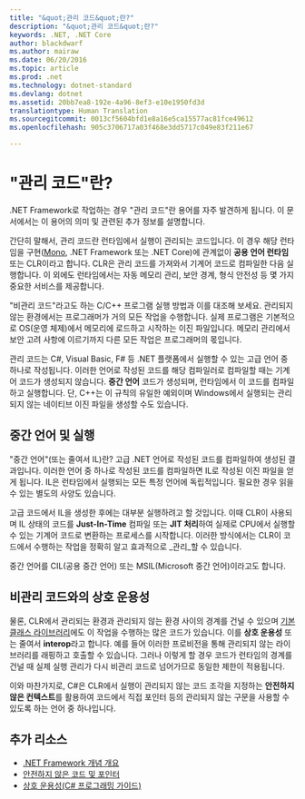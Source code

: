 ```yaml
---
title: "&quot;관리 코드&quot;란?"
description: "&quot;관리 코드&quot;란?"
keywords: .NET, .NET Core
author: blackdwarf
ms.author: mairaw
ms.date: 06/20/2016
ms.topic: article
ms.prod: .net
ms.technology: dotnet-standard
ms.devlang: dotnet
ms.assetid: 20bb7ea8-192e-4a96-8ef3-e10e1950fd3d
translationtype: Human Translation
ms.sourcegitcommit: 0013cf5604bfd1e8a16e5ca15577ac81fce49612
ms.openlocfilehash: 905c3706717a03f468e3dd5717c049e83f211e67

---
```


# <a name="what-is-managed-code"></a>"관리 코드"란?

.NET Framework로 작업하는 경우 "관리 코드"란 용어를 자주 발견하게 됩니다. 이 문서에서는 이 용어의 의미 및 관련된 추가 정보를 설명합니다.

간단히 말해서, 관리 코드란 런타임에서 실행이 관리되는 코드입니다. 이 경우 해당 런타임을 구현([Mono](http://www.mono-project.com/), .NET Framework 또는 .NET Core)에 관계없이 **공용 언어 런타임** 또는 CLR이라고 합니다. CLR은 관리 코드를 가져와서 기계어 코드로 컴파일한 다음 실행합니다. 이 외에도 런타임에서는 자동 메모리 관리, 보안 경계, 형식 안전성 등 몇 가지 중요한 서비스를 제공합니다.

"비관리 코드"라고도 하는 C/C++ 프로그램 실행 방법과 이를 대조해 보세요. 관리되지 않는 환경에서는 프로그래머가 거의 모든 작업을 수행합니다. 실제 프로그램은 기본적으로 OS(운영 체제)에서 메모리에 로드하고 시작하는 이진 파일입니다. 메모리 관리에서 보안 고려 사항에 이르기까지 다른 모든 작업은 프로그래머의 몫입니다.

관리 코드는 C#, Visual Basic, F# 등 .NET 플랫폼에서 실행할 수 있는 고급 언어 중 하나로 작성됩니다. 이러한 언어로 작성된 코드를 해당 컴파일러로 컴파일할 때는 기계어 코드가 생성되지 않습니다. **중간 언어** 코드가 생성되며, 런타임에서 이 코드를 컴파일하고 실행합니다. 단, C++는 이 규칙의 유일한 예외이며 Windows에서 실행되는 관리되지 않는 네이티브 이진 파일을 생성할 수도 있습니다.

## <a name="intermediate-language-execution"></a>중간 언어 및 실행

"중간 언어"(또는 줄여서 IL)란? 고급 .NET 언어로 작성된 코드를 컴파일하여 생성된 결과입니다. 이러한 언어 중 하나로 작성된 코드를 컴파일하면 IL로 작성된 이진 파일을 얻게 됩니다. IL은 런타임에서 실행되는 모든 특정 언어에 독립적입니다. 필요한 경우 읽을 수 있는 별도의 사양도 있습니다.

고급 코드에서 IL을 생성한 후에는 대부분 실행하려고 할 것입니다. 이때 CLR이 사용되며 IL 상태의 코드를 **Just-In-Time** 컴파일 또는 **JIT 처리**하여 실제로 CPU에서 실행할 수 있는 기계어 코드로 변환하는 프로세스를 시작합니다. 이러한 방식에서는 CLR이 코드에서 수행하는 작업을 정확히 알고 효과적으로 _관리_할 수 있습니다.

중간 언어를 CIL(공용 중간 언어) 또는 MSIL(Microsoft 중간 언어)이라고도 합니다.

## <a name="unmanaged-code-interoperability"></a>비관리 코드와의 상호 운용성

물론, CLR에서 관리되는 환경과 관리되지 않는 환경 사이의 경계를 건널 수 있으며 [기본 클래스 라이브러리](framework-libraries.md)에도 이 작업을 수행하는 많은 코드가 있습니다. 이를 **상호 운용성** 또는 줄여서 **interop**라고 합니다. 예를 들어 이러한 프로비전을 통해 관리되지 않는 라이브러리를 래핑하고 호출할 수 있습니다. 그러나 이렇게 할 경우 코드가 런타임의 경계를 건널 때 실제 실행 관리가 다시 비관리 코드로 넘어가므로 동일한 제한이 적용됩니다.

이와 마찬가지로, C#은 CLR에서 실행이 관리되지 않는 코드 조각을 지정하는 **안전하지 않은 컨텍스트**를 활용하여 코드에서 직접 포인터 등의 관리되지 않는 구문을 사용할 수 있도록 하는 언어 중 하나입니다.

## <a name="more-resources"></a>추가 리소스

*   [.NET Framework 개념 개요](https://msdn.microsoft.com/library/zw4w595w.aspx)
*   [안전하지 않은 코드 및 포인터](https://msdn.microsoft.com/library/t2yzs44b.aspx)
*   [상호 운용성(C# 프로그래밍 가이드)](https://msdn.microsoft.com/library/ms173184.aspx)



<!--HONumber=Nov16_HO3-->


